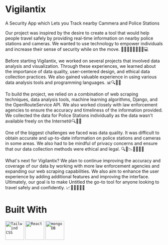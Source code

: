 # Vigilantix
A Security App which Lets you Track nearby Cammera and Police Stations  

Our project was inspired by the desire to create a tool that would help people travel safely by providing real-time information on nearby police stations and cameras. We wanted to use technology to empower individuals and increase their sense of security while on the move. 🚶‍♀️🚶‍♂️🕵️‍♀️🕵️‍♂️💻

Before starting Vigilantix, we worked on several projects that involved data analysis and visualization. Through these experiences, we learned about the importance of data quality, user-centered design, and ethical data collection practices. We also gained valuable experience in using various data analysis tools and programming languages. 📊🔍👨‍💻

To build the project, we relied on a combination of web scraping techniques, data analysis tools, machine learning algorithms, Django, and the OpenRouteService API. We also worked closely with law enforcement agencies to ensure the accuracy and timeliness of the information provided. We collected the data for Police Stations individually as the data wasn't available freely on the Internet🌐🔍🤖👥

One of the biggest challenges we faced was data quality. It was difficult to obtain accurate and up-to-date information on police stations and cameras in some areas. We also had to be mindful of privacy concerns and ensure that our data collection methods were ethical and legal. 🔍🚓📉👮‍♀️👮‍♂️

What's next for Vigilantix? We plan to continue improving the accuracy and coverage of our data by working with more law enforcement agencies and expanding our web scraping capabilities. We also aim to enhance the user experience by adding additional features and improving the interface. Ultimately, our goal is to make Untitled the go-to tool for anyone looking to travel safely and confidently. 📈🌟👨‍💻👩‍💻


# Built With 
<div >
	<code><img height="60" src="https://user-images.githubusercontent.com/25181517/202896760-337261ed-ee92-4979-84c4-d4b829c7355d.png" alt="Tailwind CSS" title="Tailwind CSS"/></code>
	<code><img height="60" src="https://user-images.githubusercontent.com/25181517/183897015-94a058a6-b86e-4e42-a37f-bf92061753e5.png" alt="React" title="React"/></code>
	<code><img height="60" src="https://user-images.githubusercontent.com/25181517/182884177-d48a8579-2cd0-447a-b9a6-ffc7cb02560e.png" alt="mongoDB" title="mongoDB"/></code>
</div>
